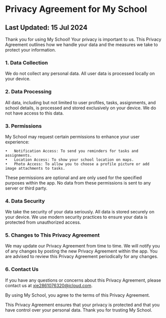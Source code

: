 # Privacy Agreement for My School

## Last Updated: 15 Jul 2024

Thank you for using My School! Your privacy is important to us. This Privacy Agreement outlines how we handle your data and the measures we take to protect your information.

### 1. Data Collection

We do not collect any personal data. All user data is processed locally on your device.

### 2. Data Processing

All data, including but not limited to user profiles, tasks, assignments, and school details, is processed and stored exclusively on your device. We do not have access to this data.

### 3. Permissions

My School may request certain permissions to enhance your user experience:

	•	Notification Access: To send you reminders for tasks and assignments.
	•	Location Access: To show your school location on maps.
	•	Photo Access: To allow you to choose a profile picture or add image attachments to tasks.

These permissions are optional and are only used for the specified purposes within the app. No data from these permissions is sent to any server or third party.

### 4. Data Security

We take the security of your data seriously. All data is stored securely on your device. We use modern security practices to ensure your data is protected from unauthorized access.

### 5. Changes to This Privacy Agreement

We may update our Privacy Agreement from time to time. We will notify you of any changes by posting the new Privacy Agreement within the app. You are advised to review this Privacy Agreement periodically for any changes.

### 6. Contact Us

If you have any questions or concerns about this Privacy Agreement, please contact us at xie2861076320@icloud.com.

By using My School, you agree to the terms of this Privacy Agreement.

This Privacy Agreement ensures that your privacy is protected and that you have control over your personal data. Thank you for trusting My School.
